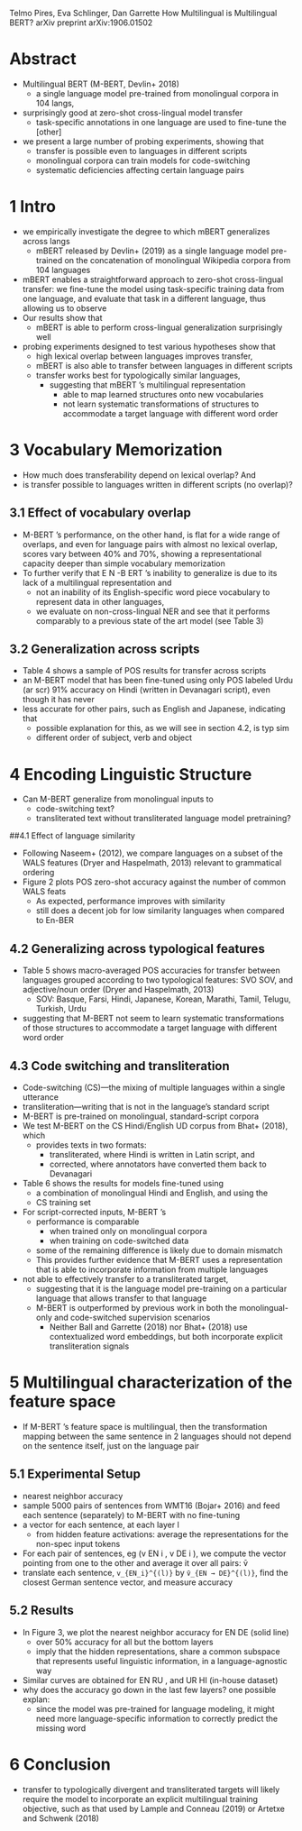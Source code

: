 Telmo Pires, Eva Schlinger, Dan Garrette
How Multilingual is Multilingual BERT?
arXiv preprint arXiv:1906.01502

# Abstract

* Multilingual BERT (M-BERT, Devlin+ 2018)
  * a single language model pre-trained from monolingual corpora in 104 langs,
* surprisingly good at zero-shot cross-lingual model transfer
  * task-specific annotations in one language are used to fine-tune the [other]
* we present a large number of probing experiments, showing that
  * transfer is possible even to languages in different scripts
  * monolingual corpora can train models for code-switching
  * systematic deficiencies affecting certain language pairs

# 1 Intro

* we empirically investigate the degree to which mBERT generalizes across langs
  * mBERT released by Devlin+ (2019) as a single language model pre-trained on
    the concatenation of monolingual Wikipedia corpora from 104 languages
* mBERT enables a straightforward approach to zero-shot cross-lingual transfer:
  we fine-tune the model using task-specific training data from one language,
  and evaluate that task in a different language, thus allowing us to observe
* Our results show that
  * mBERT is able to perform cross-lingual generalization surprisingly well
* probing experiments designed to test various hypotheses show that
  * high lexical overlap between languages improves transfer,
  * mBERT is also able to transfer between languages in different scripts
  * transfer works best for typologically similar languages,
    * suggesting that mBERT ’s multilingual representation
      * able to map learned structures onto new vocabularies
      * not learn systematic transformations of structures to
        accommodate a target language with different word order

# 3 Vocabulary Memorization

* How much does transferability depend on lexical overlap? And
* is transfer possible to languages written in different scripts (no overlap)?

## 3.1 Effect of vocabulary overlap

* M-BERT ’s performance, on the other hand, is flat for a wide range of
  overlaps, and even for language pairs with almost no lexical overlap, scores
  vary between 40% and 70%,
  showing a representational capacity deeper than simple vocabulary memorization
* To further verify that E N -B ERT ’s inability to generalize is due to its
  lack of a multilingual representation and
  * not an inability of its English-specific word piece vocabulary to represent
    data in other languages,
  * we evaluate on non-cross-lingual NER and see that
    it performs comparably to a previous state of the art model (see Table 3)

## 3.2 Generalization across scripts

* Table 4 shows a sample of POS results for transfer across scripts
* an M-BERT model that has been fine-tuned using only POS labeled Urdu (ar scr)
  91% accuracy on Hindi (written in Devanagari script), even though it has never
* less accurate for other pairs, such as English and Japanese, indicating that
  * possible explanation for this, as we will see in section 4.2, is typ sim
  * different order of subject, verb and object

# 4 Encoding Linguistic Structure

* Can M-BERT generalize from monolingual inputs to
  * code-switching text?
  * transliterated text without transliterated language model pretraining?

##4.1 Effect of language similarity

* Following Naseem+ (2012), we compare languages on a subset of the WALS
  features (Dryer and Haspelmath, 2013) relevant to grammatical ordering
* Figure 2 plots POS zero-shot accuracy against the number of common WALS feats
  * As expected, performance improves with similarity
  * still does a decent job for low similarity languages when compared to En-BER

## 4.2 Generalizing across typological features

* Table 5 shows macro-averaged POS accuracies for transfer between languages
  grouped according to two typological features:
  SVO SOV, and adjective/noun order (Dryer and Haspelmath, 2013)
  * SOV: Basque, Farsi, Hindi, Japanese, Korean, Marathi, Tamil, Telugu,
    Turkish, Urdu
* suggesting that M-BERT not seem to learn systematic transformations of those
  structures to accommodate a target language with different word order

## 4.3 Code switching and transliteration

* Code-switching (CS)—the mixing of multiple languages within a single utterance
* transliteration—writing that is not in the language’s standard script
* M-BERT is pre-trained on monolingual, standard-script corpora
* We test M-BERT on the CS Hindi/English UD corpus from Bhat+ (2018), which
  * provides texts in two formats:
    * transliterated, where Hindi is written in Latin script, and
    * corrected, where annotators have converted them back to Devanagari
* Table 6 shows the results for models fine-tuned using
  * a combination of monolingual Hindi and English, and using the
  * CS training set
* For script-corrected inputs, M-BERT ’s
  * performance is comparable
    * when trained only on monolingual corpora
    * when training on code-switched data
  * some of the remaining difference is likely due to domain mismatch
  * This provides further evidence that M-BERT uses a representation that is
    able to incorporate information from multiple languages
* not able to effectively transfer to a transliterated target,
  * suggesting that it is the language model pre-training on a particular
    language that allows transfer to that language
  * M-BERT is outperformed by previous work
    in both the monolingual-only and code-switched supervision scenarios
    * Neither Ball and Garrette (2018) nor Bhat+ (2018) use contextualized word
      embeddings, but both incorporate explicit transliteration signals

# 5 Multilingual characterization of the feature space

* If M-BERT ’s feature space is multilingual, then 
  the transformation mapping between the same sentence in 2 languages 
  should not depend on the sentence itself, just on the language pair

## 5.1 Experimental Setup

* nearest neighbor accuracy
* sample 5000 pairs of sentences from WMT16 (Bojar+ 2016) and 
  feed each sentence (separately) to M-BERT with no fine-tuning
* a vector for each sentence, at each layer l
  * from hidden feature activations: 
    average the representations for the non-spec input tokens
* For each pair of sentences, eg (v EN i , v DE i ), we compute
  the vector pointing from one to the other and average it over all pairs: v̄
* translate each sentence, `v_{EN_i}^{(l)}` by `v̄_{EN → DE}^{(l)}`,
  find the closest German sentence vector, and measure accuracy

## 5.2 Results

* In Figure 3, we plot the nearest neighbor accuracy for EN DE (solid line)
  * over 50% accuracy for all but the bottom layers
  * imply that the hidden representations, share a common subspace that
    represents useful linguistic information, in a language-agnostic way
* Similar curves are obtained for EN RU , and UR HI (in-house dataset)
* why does the accuracy go down in the last few layers? one possible explan:
  * since the model was pre-trained for language modeling, it might need more
    language-specific information to correctly predict the missing word

# 6 Conclusion

* transfer to typologically divergent and transliterated targets will likely
  require the model to incorporate an explicit multilingual training objective,
  such as that used by Lample and Conneau (2019) or Artetxe and Schwenk (2018)

